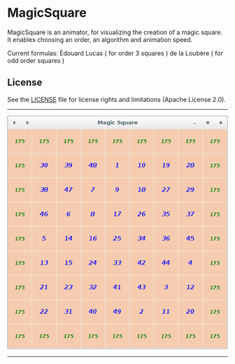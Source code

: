 # MagicSquare 

MagicSquare is an animator, for visualizing the creation of a magic square.
It enables choosing an order, an algorithm and animation speed.

Current formulas:
  Édouard Lucas ( for order 3 squares )
  de la Loubère ( for odd order squares )


## License

See the [LICENSE](LICENSE.md) file for license rights and limitations (Apache License 2.0).


---

![MagicSquare](.projectKnowledge/MagicSquare.png?raw=true "MagicSquare")

---

